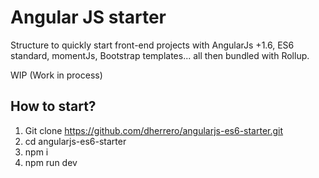 # Angular JS starter
Structure to quickly start front-end projects with AngularJs +1.6, ES6 standard, momentJs, Bootstrap templates... all then bundled with Rollup.

WIP (Work in process)

## How to start?
1. Git clone https://github.com/dherrero/angularjs-es6-starter.git
2. cd angularjs-es6-starter
3. npm i
4. npm run dev